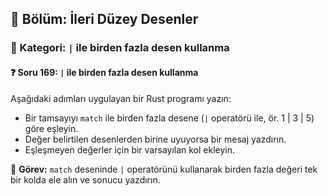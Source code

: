 ## 📘 Bölüm: İleri Düzey Desenler  
### 🔹 Kategori: `|` ile birden fazla desen kullanma  
#### ❓ Soru 169: `|` ile birden fazla desen kullanma

Aşağıdaki adımları uygulayan bir Rust programı yazın:

- Bir tamsayıyı `match` ile birden fazla desene (`|` operatörü ile, ör. 1 | 3 | 5) göre eşleyin.
- Değer belirtilen desenlerden birine uyuyorsa bir mesaj yazdırın.
- Eşleşmeyen değerler için bir varsayılan kol ekleyin.

🔧 **Görev:** `match` deseninde `|` operatörünü kullanarak birden fazla değeri tek bir kolda ele alın ve sonucu yazdırın.
